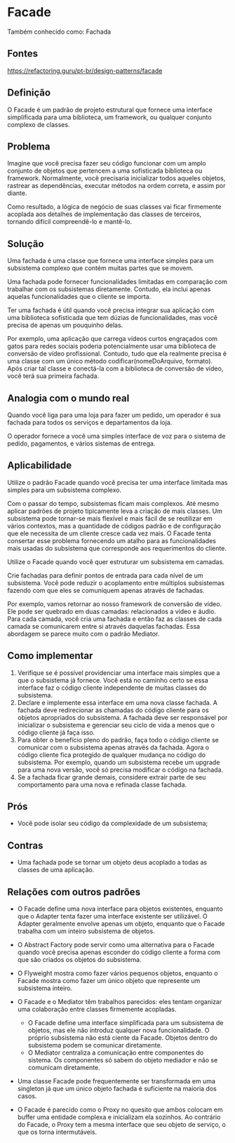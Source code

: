 ﻿# Facade

Também conhecido como: Fachada

## Fontes 

https://refactoring.guru/pt-br/design-patterns/facade

## Definição

O Facade é um padrão de projeto estrutural que fornece uma interface simplificada para uma biblioteca, um framework, ou qualquer conjunto complexo de classes.

## Problema

Imagine que você precisa fazer seu código funcionar com um amplo conjunto de objetos que pertencem a uma sofisticada biblioteca ou framework. Normalmente, você precisaria inicializar todos aqueles objetos, rastrear as dependências, executar métodos na ordem correta, e assim por diante.

Como resultado, a lógica de negócio de suas classes vai ficar firmemente acoplada aos detalhes de implementação das classes de terceiros, tornando difícil compreendê-lo e mantê-lo.

## Solução
	
Uma fachada é uma classe que fornece uma interface simples para um subsistema complexo que contém muitas partes que se movem. 

Uma fachada pode fornecer funcionalidades limitadas em comparação com trabalhar com os subsistemas diretamente. Contudo, ela inclui apenas aquelas funcionalidades que o cliente se importa.
	
Ter uma fachada é útil quando você precisa integrar sua aplicação com uma biblioteca sofisticada que tem dúzias de funcionalidades, mas você precisa de apenas um pouquinho delas.

Por exemplo, uma aplicação que carrega vídeos curtos engraçados com gatos para redes sociais poderia potencialmente usar uma biblioteca de conversão de vídeo profissional. Contudo, tudo que ela realmente precisa é uma classe com um único método codificar(nomeDoArquivo, formato). Após criar tal classe e conectá-la com a biblioteca de conversão de vídeo, você terá sua primeira fachada.

## Analogia com o mundo real
	
Quando você liga para uma loja para fazer um pedido, um operador é sua fachada para todos os serviços e departamentos da loja. 

O operador fornece a você uma simples interface de voz para o sistema de pedido, pagamentos, e vários sistemas de entrega.

## Aplicabilidade
	
Utilize o padrão Facade quando você precisa ter uma interface limitada mas simples para um subsistema complexo.
	
Com o passar do tempo, subsistemas ficam mais complexos. Até mesmo aplicar padrões de projeto tipicamente leva a criação de mais classes. Um subsistema pode tornar-se mais flexível e mais fácil de se reutilizar em vários contextos, mas a quantidade de códigos padrão e de configuração que ele necessita de um cliente cresce cada vez mais. O Facade tenta consertar esse problema fornecendo um atalho para as funcionalidades mais usadas do subsistema que corresponde aos requerimentos do cliente.
	
Utilize o Facade quando você quer estruturar um subsistema em camadas.
	
Crie fachadas para definir pontos de entrada para cada nível de um subsistema. Você pode reduzir o acoplamento entre múltiplos subsistemas fazendo com que eles se comuniquem apenas através de fachadas.
	
Por exemplo, vamos retornar ao nosso framework de conversão de vídeo. Ele pode ser quebrado em duas camadas: relacionados a vídeo e áudio. Para cada camada, você cria uma fachada e então faz as classes de cada camada se comunicarem entre si através daquelas fachadas. Essa abordagem se parece muito com o padrão Mediator.

## Como implementar
	
1. Verifique se é possível providenciar uma interface mais simples que a que o subsistema já fornece. Você está no caminho certo se essa interface faz o código cliente independente de muitas classes do subsistema.
2. Declare e implemente essa interface em uma nova classe fachada. A fachada deve redirecionar as chamadas do código cliente para os objetos apropriados do subsistema. A fachada deve ser responsável por inicializar o subsistema e gerenciar seu ciclo de vida a menos que o código cliente já faça isso.
3. Para obter o benefício pleno do padrão, faça todo o código cliente se comunicar com o subsistema apenas através da fachada. Agora o código cliente fica protegido de qualquer mudança no código do subsistema. Por exemplo, quando um subsistema recebe um upgrade para uma nova versão, você só precisa modificar o código na fachada.
4. Se a fachada ficar grande demais, considere extrair parte de seu comportamento para uma nova e refinada classe fachada.

## Prós

- Você pode isolar seu código da complexidade de um subsistema;
	
## Contras

- Uma fachada pode se tornar um objeto deus acoplado a todas as classes de uma aplicação.

## Relações com outros padrões

- O Facade define uma nova interface para objetos existentes, enquanto que o Adapter tenta fazer uma interface existente ser utilizável. O Adapter geralmente envolve apenas um objeto, enquanto que o Facade trabalha com um inteiro subsistema de objetos.

- O Abstract Factory pode servir como uma alternativa para o Facade quando você precisa apenas esconder do código cliente a forma com que são criados os objetos do subsistema.

- O Flyweight mostra como fazer vários pequenos objetos, enquanto o Facade mostra como fazer um único objeto que represente um subsistema inteiro.

- O Facade e o Mediator têm trabalhos parecidos: eles tentam organizar uma colaboração entre classes firmemente acopladas.
	* O Facade define uma interface simplificada para um subsistema de objetos, mas ele não introduz qualquer nova funcionalidade. O próprio subsistema não está ciente da Facade. Objetos dentro do subsistema podem se comunicar diretamente.
	* O Mediator centraliza a comunicação entre componentes do sistema. Os componentes só sabem do objeto mediador e não se comunicam diretamente.

- Uma classe Facade pode frequentemente ser transformada em uma singleton já que um único objeto fachada é suficiente na maioria dos casos.

- O Facade é parecido como o Proxy no quesito que ambos colocam em buffer uma entidade complexa e inicializam ela sozinhos. Ao contrário do Facade, o Proxy tem a mesma interface que seu objeto de serviço, o que os torna intermutáveis.